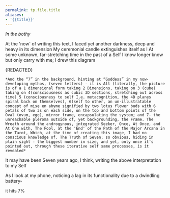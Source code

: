 ```yaml
---
permalink: tp.file.title
aliases:
- '{{title}}'
---
```


*In the bothy*

At the 'now' of writing this text, I faced yet another darkness, deep and heavy in its dimension
My ceremonial candle extinguishes itself as I
At some unknown, far-stretching time in the past of a Self I know longer know but only carry with me; I drew this diagram

{REDACTED}

    *And the “7” in the background, hinting at “Goddess” in my now-developing mythos, (seven letters) - it is All (literally, the picture is of a 1 dimensional form taking 2 Dimensions, taking on 3 (cube) taking on 4(consciousness as cubic 3D sections, stretching out across time) 5 (consciousness to self I.e. metacognition, the 4D planes spiral back on themselves), 6(self to other, an un-illustratable concept of mise en abyme signified by two lotus flower buds with 6 petals of two 3s on each side, on the top and bottom points of the Oval (ovum, egg), mirror frame, encapsulating the system; and 7- the unreachable pleroma outside of, yet backgrounding, the Frame. The Wreath around the androgynous, integrated Seeker, Once, At Once, and At One with, The Fool, at the 'End' of the Path of the Major Arcana in the Tarot, Which, at the time of creating this image, I had no conscious knowledge of. The Truth of Seven; so obvious, hiding in plain sight - the biggest number in size, and yet, only once it’s pointed out, through these iterative self same processes, is it revealed*
    

It may have been Seven years ago, I think, writing the above interpretation to my Self

As I look at my phone, noticing a lag in its functionality due to a dwindling battery-

it hits 7%
